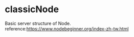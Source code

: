 # classicNode
Basic server structure of Node.<br>
reference:https://www.nodebeginner.org/index-zh-tw.html
